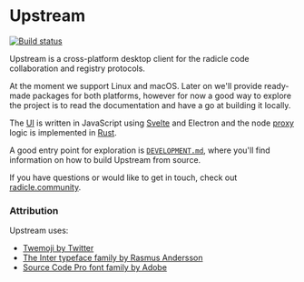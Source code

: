 # Upstream
[![Build status][ba]][st]

Upstream is a cross-platform desktop client for the radicle code collaboration
and registry protocols.

At the moment we support Linux and macOS. Later on we'll provide ready-made
packages for both platforms, however for now a good way to explore the project
is to read the documentation and have a go at building it locally.

The [UI][ui] is written in JavaScript using [Svelte][sv] and Electron and the
node [proxy][pr] logic is implemented in [Rust][ru].

A good entry point for exploration is [`DEVELOPMENT.md`][de], where you'll find
information on how to build Upstream from source.

If you have questions or would like to get in touch, check out
[radicle.community][rc].


### Attribution

Upstream uses:
  - [Twemoji by Twitter][tw]
  - [The Inter typeface family by Rasmus Andersson][ra]
  - [Source Code Pro font family by Adobe][so]


[ba]: https://badge.buildkite.com/4fb43c6b471ab7cc26509eae235b0e4bbbaace11cc1848eae6.svg?branch=master
[de]: DEVELOPMENT.md
[pr]: proxy
[ra]: https://rsms.me/inter
[rc]: https://radicle.community
[ru]: https://www.rust-lang.org
[st]: https://buildkite.com/monadic/radicle-upstream
[so]: https://adobe-fonts.github.io/source-code-pro
[sv]: https://svelte.dev
[tw]: https://twemoji.twitter.com
[ui]: ui
